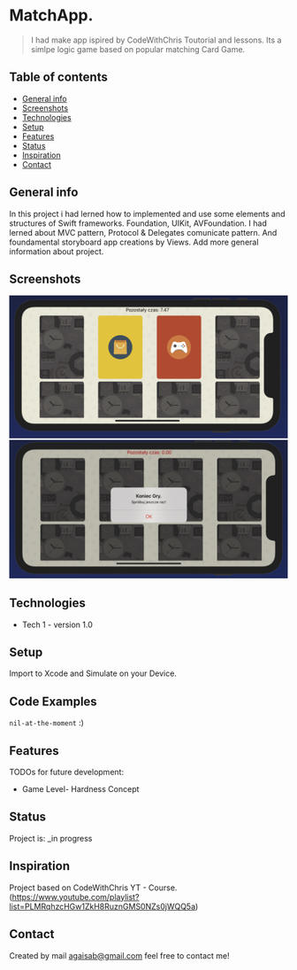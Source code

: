 # MatchApp.
>  I had make app ispired by CodeWithChris Toutorial and lessons. 
Its a simlpe logic game based on popular matching Card Game. 


## Table of contents
* [General info](#general-info)
* [Screenshots](#screenshots)
* [Technologies](#technologies)
* [Setup](#setup)
* [Features](#features)
* [Status](#status)
* [Inspiration](#inspiration)
* [Contact](#contact)

## General info

In this project i had lerned how to implemented and use some elements and structures of Swift frameworks.
Foundation, UIKit, AVFoundation. I had lerned about MVC pattern, Protocol & Delegates comunicate pattern.
And foundamental storyboard app creations by Views. Add more general information about project. 

## Screenshots
![Example Screenshot1](./Screenshots/matchApp_screenshot1.png)
![Example Screenshot1](./Screenshots/matchApp_screenshot2.png)

## Technologies
* Tech 1 - version 1.0

## Setup
Import to Xcode and Simulate on your Device. 

## Code Examples
`nil-at-the-moment` :)

## Features
TODOs for future development:
* Game Level- Hardness Concept

## Status
Project is: _in progress

## Inspiration
Project based on CodeWithChris YT - Course. 
(https://www.youtube.com/playlist?list=PLMRqhzcHGw1ZkH8RuznGMS0NZs0jWQQ5a)

## Contact
Created by mail agaisab@gmail.com feel free to contact me!
